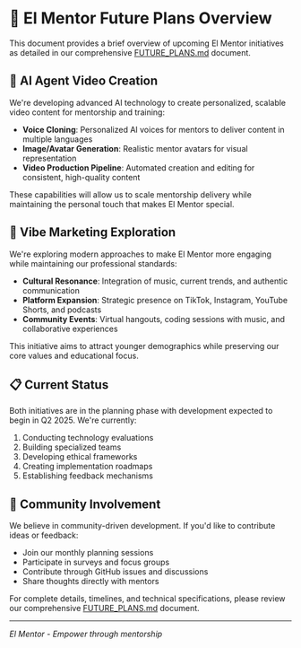 # 📝 El Mentor Future Plans Overview

This document provides a brief overview of upcoming El Mentor initiatives as detailed in our comprehensive [FUTURE_PLANS.md](./docs/FUTURE_PLANS.md) document.

## 🎥 AI Agent Video Creation

We're developing advanced AI technology to create personalized, scalable video content for mentorship and training:

- **Voice Cloning**: Personalized AI voices for mentors to deliver content in multiple languages
- **Image/Avatar Generation**: Realistic mentor avatars for visual representation
- **Video Production Pipeline**: Automated creation and editing for consistent, high-quality content

These capabilities will allow us to scale mentorship delivery while maintaining the personal touch that makes El Mentor special.

## 🎵 Vibe Marketing Exploration

We're exploring modern approaches to make El Mentor more engaging while maintaining our professional standards:

- **Cultural Resonance**: Integration of music, current trends, and authentic communication
- **Platform Expansion**: Strategic presence on TikTok, Instagram, YouTube Shorts, and podcasts
- **Community Events**: Virtual hangouts, coding sessions with music, and collaborative experiences

This initiative aims to attract younger demographics while preserving our core values and educational focus.

## 📋 Current Status

Both initiatives are in the planning phase with development expected to begin in Q2 2025. We're currently:

1. Conducting technology evaluations
2. Building specialized teams
3. Developing ethical frameworks
4. Creating implementation roadmaps
5. Establishing feedback mechanisms

## 🤝 Community Involvement

We believe in community-driven development. If you'd like to contribute ideas or feedback:

- Join our monthly planning sessions
- Participate in surveys and focus groups
- Contribute through GitHub issues and discussions
- Share thoughts directly with mentors

For complete details, timelines, and technical specifications, please review our comprehensive [FUTURE_PLANS.md](./docs/FUTURE_PLANS.md) document.

---

*El Mentor - Empower through mentorship*
